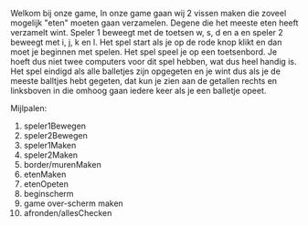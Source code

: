 Welkom bij onze game, 
In onze game gaan wij 2 vissen maken die zoveel mogelijk "eten" moeten gaan verzamelen.
Degene die het meeste eten heeft verzamelt wint. Speler 1 beweegt met de toetsen w, s, d en a en 
speler 2 beweegt met i, j, k en l. Het spel start als je op de rode knop klikt en
dan moet je beginnen met spelen. Het spel speel je op een toetsenbord. 
Je hoeft dus niet twee computers voor dit spel hebben, wat dus heel handig is. Het spel eindigd als
alle balletjes zijn opgegeten en je wint dus als je de meeste balltjes hebt gegeten, dat kun je zien 
aan de getallen rechts en linksboven in die omhoog gaan iedere keer als je een balletje opeet. 

Mijlpalen:
1. speler1Bewegen
2. speler2Bewegen
3. speler1Maken
4. speler2Maken
5. border/murenMaken
6. etenMaken
7. etenOpeten
8. beginscherm 
9. game over-scherm maken
10. afronden/allesChecken

